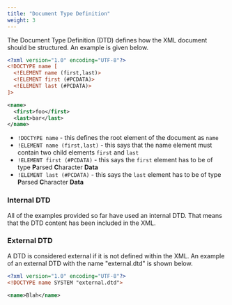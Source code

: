 ```yaml
---
title: "Document Type Definition"
weight: 3
---
```


The Document Type Definition (DTD) defines how the XML document should be structured. An example is given below.

```xml
<?xml version="1.0" encoding="UTF-8"?>
<!DOCTYPE name [
  <!ELEMENT name (first,last)>
  <!ELEMENT first (#PCDATA)>
  <!ELEMENT last (#PCDATA)>
]>

<name>
  <first>foo</first>
  <last>bar</last>
</name>
```

* `!DOCTYPE name` - this defines the root element of the document as `name`
* `!ELEMENT name (first,last)` - this says that the name element must contain two child elements `first` and `last`
* `!ELEMENT first (#PCDATA)` - this says the `first` element has to be of type **P**arsed **C**haracter **Data**
* `!ELEMENT last (#PCDATA)` - this says the `last` element has to be of type **P**arsed **C**haracter **Data**

### Internal DTD

All of the examples provided so far have used an internal DTD. That means that the DTD content has been included in the XML.

### External DTD

A DTD is considered external if it is not defined within the XML. An example of an external DTD with the name "external.dtd" is shown below.

```xml
<?xml version="1.0" encoding="UTF-8"?>
<!DOCTYPE name SYSTEM "external.dtd">

<name>Blah</name>
```
